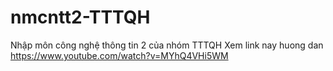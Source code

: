 ﻿# nmcntt2-TTTQH
Nhập môn công nghệ thông tin 2 của nhóm TTTQH
Xem link nay huong dan
https://www.youtube.com/watch?v=MYhQ4VHi5WM

